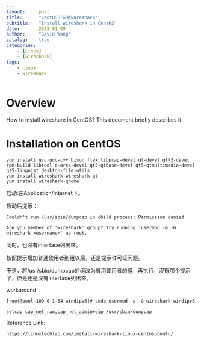 ```yaml
---
layout:     post
title:      "CentOS下安装wareshark"
subtitle:   "Install wireshark in CentOS"
date:       2023-01-09
author:     "Gavin Wang"
catalog:    true
categories:
    - [Linux]
    - [wireshark]
tags:
    - Linux
    - wireshark
---
```



# Overview

How to install wireshare in CentOS? This document briefly describes it.


# Installation on CentOS


```shell
yum install gcc gcc-c++ bison flex libpcap-devel qt-devel gtk3-devel rpm-build libtool c-ares-devel qt5-qtbase-devel qt5-qtmultimedia-devel qt5-linguist desktop-file-utils
yum install wireshark wireshark-qt
yum install wireshark-gnome
```

启动:在Application/internet下。

启动后提示：

```shell
Couldn't run /usr/sbin/dumpcap in child process: Permission denied

Are you member of 'wireshark' group? Try running 'usermod -a -G wireshark <username>' as root.

```


同时，也沒有interface列出來。

按照提示增加普通使用者到组以后，还是提示许可证问题。

于是，將/usr/sbin/dumpcap的组改为普用使用者的组，再执行，沒有那个提示了，但是还是沒有interface列出來。


workaround

```shell
[root@pool-100-0-1-54 windipv6]# sudo usermod -a -G wireshark windipv6

setcap cap_net_raw,cap_net_admin+eip /usr/sbin/dumpcap

```

Reference Link:

```https://linuxtechlab.com/install-wireshark-linux-centosubuntu/```
